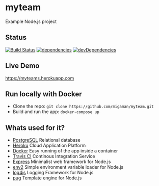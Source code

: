 # myteam

Example Node.js project

## Status
[![Build Status](https://travis-ci.org/migaman/myteam.svg?branch=master)](https://travis-ci.org/migaman/myteam)
[![dependencies](https://david-dm.org/migaman/myteam/status.svg)](https://david-dm.org/migaman/myteam)
[![devDependencies](https://david-dm.org/migaman/myteam/dev-status.svg)](https://david-dm.org/migaman/myteam?type=dev)

## Live Demo
https://myteams.herokuapp.com

## Run locally with Docker
- Clone the repo: `git clone https://github.com/migaman/myteam.git`
- Build and run the app: `docker-compose up`

## Whats used for it?
- [PostgreSQL](https://www.postgresql.org/) 	Relational database
- [Heroku](https://www.heroku.com/) 			Cloud Application Platform
- [Docker](https://www.docker.com/) 			Easy running of the app inside a container
- [Travis CI](https://travis-ci.org/) 			Continous Integration Service
- [Express](http://expressjs.com/) 				Minimalist web framework for Node.js
- [env2](https://github.com/dwyl/env2)			Simple environment variable loader for Node.js 
- [log4js](https://github.com/log4js-node/log4js-node)	Logging Framework for Node.js
- [pug](https://github.com/pugjs/pug)			Template engine for Node.js
